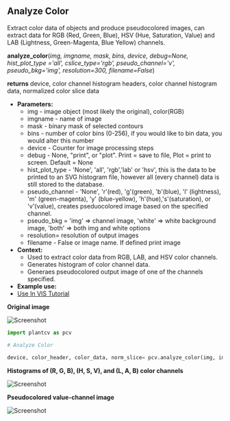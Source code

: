 ## Analyze Color

Extract color data of objects and produce pseudocolored images, can extract data for RGB (Red, Green, Blue), HSV (Hue, Saturation, Value) and LAB (Lightness, Green-Magenta, Blue Yellow) channels.

**analyze_color**(*img, imgname, mask, bins, device, debug=None, hist_plot_type ='all', cslice_type='rgb', pseudo_channel='v', pseudo_bkg='img', resolution=300, filename=False*)

**returns** device, color channel histogram headers, color channel histogram data, normalized color slice data

- **Parameters:**
    - img - image object (most likely the original), color(RGB)
    - imgname - name of image
    - mask - binary mask of selected contours
    - bins - number of color bins (0-256), if you would like to bin data, you would alter this number
    - device - Counter for image processing steps
    - debug - None, "print", or "plot". Print = save to file, Plot = print to screen. Default = None
    - hist_plot_type - 'None', 'all', 'rgb','lab' or 'hsv', this is the data to be printed to an SVG histogram file, however all (every channel) data is still stored to the database.
    - pseudo_channel - 'None', 'r'(red), 'g'(green), 'b'(blue), 'l' (lightness), 'm' (green-magenta), 'y' (blue-yellow), 'h'(hue),'s'(saturation), or 'v'(value), creates pseduocolored image based on the specified channel.
    - pseudo_bkg = 'img' => channel image, 'white' => white background image, 'both' => both img and white options
    - resolution= resolution of output images
    - filename - False or image name. If defined print image
- **Context:**
    - Used to extract color data from RGB, LAB, and HSV color channels.
    - Generates histogram of color channel data.
    - Generaes pseudocolored output image of one of the channels specified.
- **Example use:**  
 - [Use In VIS Tutorial](vis_tutorial.md)

**Original image**

![Screenshot](img/documentation_images/analyze_color/original_image.jpg)

```python
import plantcv as pcv

# Analyze Color
    
device, color_header, color_data, norm_slice= pcv.analyze_color(img, imagename, mask, 256, device, debug="print", 'all', 'rgb', 'v', 'img', 300, /home/user/analyze_color.png)
```

**Histograms of (R, G, B), (H, S, V), and (L, A, B) color channels**

![Screenshot](img/documentation_images/analyze_color/color_histogram.jpg)

**Pseudocolored value-channel image**

![Screenshot](img/documentation_images/analyze_color/pseudocolored_value_image.jpg)
